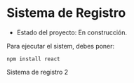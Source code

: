 <h1>Sistema de Registro</h1>

- Estado del proyecto: En construcción.

Para ejecutar el sistem, debes poner:

```npm install react```

Sistema de registro 2
